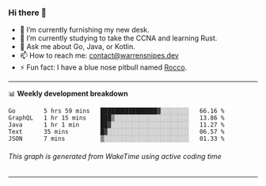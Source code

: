 ### Hi there 👋

- 🔭 I’m currently furnishing my new desk.
- 🌱 I’m currently studying to take the CCNA and learning Rust.
- 💬 Ask me about Go, Java, or Kotlin.
- 📫 How to reach me: contact@warrensnipes.dev
- ⚡ Fun fact: I have a blue nose pitbull named [Rocco](https://i.imgur.com/iLsSCKu.jpg).

-------

📊 **Weekly development breakdown**
<!--START_SECTION:waka-->
```text
Go        5 hrs 59 mins   ████████████████▓░░░░░░░░   66.16 % 
GraphQL   1 hr 15 mins    ███▒░░░░░░░░░░░░░░░░░░░░░   13.86 % 
Java      1 hr 1 min      ██▓░░░░░░░░░░░░░░░░░░░░░░   11.27 % 
Text      35 mins         █▓░░░░░░░░░░░░░░░░░░░░░░░   06.57 % 
JSON      7 mins          ▒░░░░░░░░░░░░░░░░░░░░░░░░   01.33 % 
```
<!--END_SECTION:waka-->
###### *This graph is generated from WakeTime using active coding time*
-------
